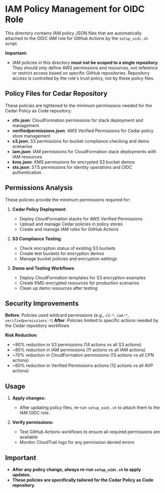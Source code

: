 # IAM Policy Management for OIDC Role

This directory contains IAM policy JSON files that are automatically attached to the OIDC IAM role for GitHub Actions by the `setup_oidc.sh` script.

**Important:**
- IAM policies in this directory **must not be scoped to a single repository**. They should only define AWS permissions and resources, not reference or restrict access based on specific GitHub repositories. Repository access is controlled by the role's trust policy, not by these policy files.

## Policy Files for Cedar Repository

These policies are tightened to the minimum permissions needed for the Cedar Policy as Code repository:

- **cfn.json**: CloudFormation permissions for stack deployment and management
- **verifiedpermissions.json**: AWS Verified Permissions for Cedar policy store management  
- **s3.json**: S3 permissions for bucket compliance checking and demo scenarios
- **iam.json**: IAM permissions for CloudFormation stack deployments with IAM resources
- **kms.json**: KMS permissions for encrypted S3 bucket demos
- **sts.json**: STS permissions for identity operations and OIDC authentication

## Permissions Analysis

These policies provide the minimum permissions required for:

1. **Cedar Policy Deployment**:
   - Deploy CloudFormation stacks for AWS Verified Permissions
   - Upload and manage Cedar policies in policy stores
   - Create and manage IAM roles for GitHub Actions

2. **S3 Compliance Testing**:
   - Check encryption status of existing S3 buckets
   - Create test buckets for encryption demos
   - Manage bucket policies and encryption settings

3. **Demo and Testing Workflows**:
   - Deploy CloudFormation templates for S3 encryption examples
   - Create KMS-encrypted resources for production scenarios
   - Clean up demo resources after testing

## Security Improvements

**Before**: Policies used wildcard permissions (e.g., `s3:*`, `iam:*`, `verifiedpermissions:*`)
**After**: Policies limited to specific actions needed by the Cedar repository workflows

**Risk Reduction**:
- ~90% reduction in S3 permissions (14 actions vs all S3 actions)
- ~85% reduction in IAM permissions (11 actions vs all IAM actions)  
- ~70% reduction in CloudFormation permissions (13 actions vs all CFN actions)
- ~60% reduction in Verified Permissions actions (12 actions vs all AVP actions)

## Usage

1. **Apply changes:**
   - After updating policy files, re-run `setup_oidc.sh` to attach them to the IAM OIDC role.

2. **Verify permissions:**
   - Test GitHub Actions workflows to ensure all required permissions are available
   - Monitor CloudTrail logs for any permission denied errors

## Important
- **After any policy change, always re-run `setup_oidc.sh` to apply updates.**
- **These policies are specifically tailored for the Cedar Policy as Code repository.**
